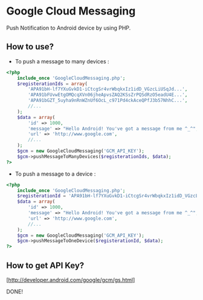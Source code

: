 # Google Cloud Messaging

Push Notification to Android device by using PHP.

## How to use?

* To push a message to many devices :

```php
<?php
	include_once 'GoogleCloudMessaging.php';
	$registerationIds = array(
		'APA91bH-lf7YXuGvkD1-iCtcgSr4vrWbqkxIz1idD_VGzcLiUSqJd...',
		'APA91bFUvwEtgOMQcqXVn06jheApvsZAQ2KSsZrPQSdRzO5eadU4E...',
		'APA91bGZT_5uyha9nRnWZnUf6OcL_c971Pd4ckAceQPfJ3b57NhhC...',
		//...
	);
	$data = array(
		'id' => 1000,
		'message' => "Hello Android! You've got a message from me ^_^",
		'url' => 'http://www.google.com',
		//...
	);
	$gcm = new GoogleCloudMessaging('GCM_API_KEY');
	$gcm->pushMessageToManyDevices($registerationIds, $data);
?>
```

* To push a message to a device :

```php
<?php
	include_once 'GoogleCloudMessaging.php';
	$registerationId = 'APA91bH-lf7YXuGvkD1-iCtcgSr4vrWbqkxIz1idD_VGzcLiUSqJd...';
	$data = array(
		'id' => 1000,
		'message' => "Hello Android! You've got a message from me ^_^",
		'url' => 'http://www.google.com',
		//...
	);
	$gcm = new GoogleCloudMessaging('GCM_API_KEY');
	$gcm->pushMessageToOneDevice($registerationId, $data);
?>
```
	
## How to get API Key?

[http://developer.android.com/google/gcm/gs.html]
	
[http://developer.android.com/google/gcm/gs.html]:http://developer.android.com/google/gcm/gs.html#access-key

DONE!
